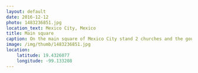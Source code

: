 ```yaml
---
layout: default
date: 2016-12-12
photo: 1483236851.jpg
location_text: Mexico City, Mexico
title: Main square
caption: On the main square of Mexico City stand 2 churches and the gouvernment houses. On Christmas time, a huge tree magically grows in its center! ;)
image: /img/thumb/1483236851.jpg
location:
    latitude: 19.4326077
    longitude: -99.133208
---
```

